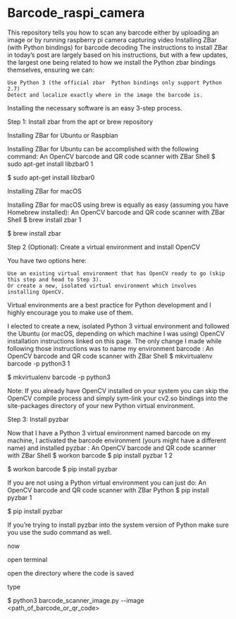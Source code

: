 # Barcode_raspi_camera
This repository tells you how to scan any barcode either by uploading an image or by running raspberry pi camera capturing video
Installing ZBar (with Python bindings) for barcode decoding
The instructions to install ZBar in today’s post are largely based on his instructions, but with a few updates, the largest one being related to how we install the Python zbar  bindings themselves, ensuring we can:

    Use Python 3 (the official zbar  Python bindings only support Python 2.7)
    Detect and localize exactly where in the image the barcode is.

Installing the necessary software is an easy 3-step process.

Step 1: Install zbar  from the apt  or brew  repository

Installing ZBar for Ubuntu or Raspbian

Installing ZBar for Ubuntu can be accomplished with the following command:
An OpenCV barcode and QR code scanner with ZBar
Shell
$ sudo apt-get install libzbar0
1
	
$ sudo apt-get install libzbar0

Installing ZBar for macOS

Installing ZBar for macOS using brew is equally as easy (assuming you have Homebrew installed):
An OpenCV barcode and QR code scanner with ZBar
Shell
$ brew install zbar
1
	
$ brew install zbar

Step 2 (Optional): Create a virtual environment and install OpenCV

You have two options here:

    Use an existing virtual environment that has OpenCV ready to go (skip this step and head to Step 3).
    Or create a new, isolated virtual environment which involves installing OpenCV.

Virtual environments are a best practice for Python development and I highly encourage you to make use of them.

I elected to create a new, isolated Python 3 virtual environment and followed the Ubuntu (or macOS, depending on which machine I was using) OpenCV installation instructions linked on this page. The only change I made while following those instructions was to name my environment barcode :
An OpenCV barcode and QR code scanner with ZBar
Shell
$ mkvirtualenv barcode -p python3
1
	
$ mkvirtualenv barcode -p python3

Note: If you already have OpenCV installed on your system you can skip the OpenCV compile process and simply sym-link your cv2.so  bindings into the site-packages  directory of your new Python virtual environment.

Step 3: Install pyzbar

Now that I have a Python 3 virtual environment named barcode  on my machine, I activated the barcode  environment (yours might have a different name) and installed pyzbar :
An OpenCV barcode and QR code scanner with ZBar
Shell
$ workon barcode
$ pip install pyzbar
1
2
	
$ workon barcode
$ pip install pyzbar

If you are not using a Python virtual environment you can just do:
An OpenCV barcode and QR code scanner with ZBar
Python
$ pip install pyzbar
1
	
$ pip install pyzbar

If you’re trying to install pyzbar  into the system version of Python make sure you use the sudo  command as well.

now

open terminal 

open the directory where the code is saved

type 

$ python3 barcode_scanner_image.py --image <path_of_barcode_or_qr_code>

